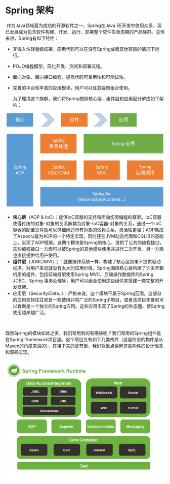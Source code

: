 # Spring 架构

​	作为Java领域最为成功的开源软件之一，Spring在Java EE开发中使用众多，现已发展成为包含软件构建、开发、运行、部署整个软件生命周期的产品族群。总体来讲，Spring有如下特性：

+ 非侵入性轻量级框架，应用代码可以在没有Spring或者其他容器的情况下运行。

+ POJO编程模型，简化开发、测试和部署流程。

+ 面向对象、面向接口编程，提高代码可重用性和可测试性。

+ 完善的平台和丰富的应用模块，用户可以任意裁剪组合使用。

  为了理清这个族群，我们将Spring按照核心层、组件层和应用层分解成如下架构：

![](pic/spring.png)

+ **核心层**（AOP & IoC）：提供IoC容器的支持和面向切面编程的框架。IoC容器使得传统的对象-对象的关系解耦为对象-IoC容器-对象的关系，通过一个IoC容器的配置文件就可以详细阐述所有对象的依赖关系，灵活性更强；AOP集成了AspectJ最为AOP的一个特定实现，同时还在JVM动态代理和CGLIB的基础上，实现了AOP框架。这两个模块是Spring的核心，提供了公共的编程接口，这些编程接口一方面可以被Spring的其他模块使用并进行二次开发，另一方面也直接提供给用户使用。
+ **组件层**（JDBC/MVC..）：就像操作系统一样，构建了核心层如果不提供驱动程序，对用户来说就没有太大的应用价值，Spring围绕核心层构建了许多开箱机用的组件，包括前端框架使用Spring MVC，后端操作数据库的Spring JDBC、Spring 事务处理等，用户可以组合使用这些组件来搭建一套完整的开发框架。
+ 应用层（Security/Data..）：严格来说，这个模块不属于Spring范围。这部分的应用支持往往来自一些使用非常广泛的Spring子项目，或者该项目本身就可以看做是一个独立的Spring应用。这些应用丰富了Spring的生态圈，使Spring使用越来越广泛。

​        

​	既然Spring的模块如此之多，我们常用到的有哪些呢？我们常用的Spring组件是在Spring-framework项目里。这个项目又有如下几类构件（这里所说的构件是从Maven的角度来讲的），在接下来的章节里，我们将重点讲解这些构件的设计理念和源码实现。

![](pic/springframework.png)